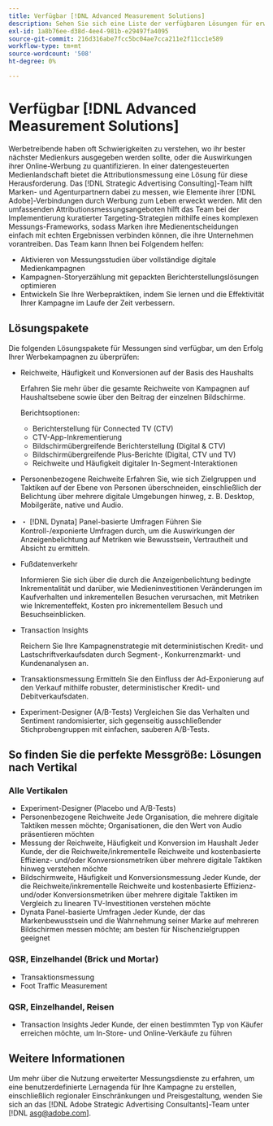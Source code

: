 ```yaml
---
title: Verfügbar [!DNL Advanced Measurement Solutions]
description: Sehen Sie sich eine Liste der verfügbaren Lösungen für erweiterte Messungen an.
exl-id: 1a8b76ee-d38d-4ee4-981b-e29497fa4095
source-git-commit: 216d316abe7fcc5bc04ae7cca211e2f11cc1e589
workflow-type: tm+mt
source-wordcount: '508'
ht-degree: 0%

---
```


# Verfügbar [!DNL Advanced Measurement Solutions]

Werbetreibende haben oft Schwierigkeiten zu verstehen, wo ihr bester nächster Medienkurs ausgegeben werden sollte, oder die Auswirkungen ihrer Online-Werbung zu quantifizieren. In einer datengesteuerten Medienlandschaft bietet die Attributionsmessung eine Lösung für diese Herausforderung. Das [!DNL Strategic Advertising Consulting]-Team hilft Marken- und Agenturpartnern dabei zu messen, wie Elemente ihrer [!DNL Adobe]-Verbindungen durch Werbung zum Leben erweckt werden. Mit den umfassenden Attributionsmessungsangeboten hilft das Team bei der Implementierung kuratierter Targeting-Strategien mithilfe eines komplexen Messungs-Frameworks, sodass Marken ihre Medienentscheidungen einfach mit echten Ergebnissen verbinden können, die ihre Unternehmen vorantreiben. Das Team kann Ihnen bei Folgendem helfen:

* Aktivieren von Messungsstudien über vollständige digitale Medienkampagnen
* Kampagnen-Storyerzählung mit gepackten Berichterstellungslösungen optimieren
* Entwickeln Sie Ihre Werbepraktiken, indem Sie lernen und die Effektivität Ihrer Kampagne im Laufe der Zeit verbessern.

## Lösungspakete

Die folgenden Lösungspakete für Messungen sind verfügbar, um den Erfolg Ihrer Werbekampagnen zu überprüfen:

* Reichweite, Häufigkeit und Konversionen auf der Basis des Haushalts

   Erfahren Sie mehr über die gesamte Reichweite von Kampagnen auf Haushaltsebene sowie über den Beitrag der einzelnen Bildschirme.

   Berichtsoptionen:
   * Berichterstellung für Connected TV (CTV)
   * CTV-App-Inkrementierung
   * Bildschirmübergreifende Berichterstellung (Digital &amp; CTV)
   * Bildschirmübergreifende Plus-Berichte (Digital, CTV und TV)
   * Reichweite und Häufigkeit digitaler In-Segment-Interaktionen

* Personenbezogene Reichweite
Erfahren Sie, wie sich Zielgruppen und Taktiken auf der Ebene von Personen überschneiden, einschließlich der Belichtung über mehrere digitale Umgebungen hinweg, z. B. Desktop, Mobilgeräte, native und Audio.

* ・	[!DNL Dynata] Panel-basierte Umfragen
Führen Sie Kontroll-/exponierte Umfragen durch, um die Auswirkungen der Anzeigenbelichtung auf Metriken wie Bewusstsein, Vertrautheit und Absicht zu ermitteln.

* Fußdatenverkehr

   Informieren Sie sich über die durch die Anzeigenbelichtung bedingte Inkrementalität und darüber, wie Medieninvestitionen Veränderungen im Kaufverhalten und inkrementellen Besuchen verursachen, mit Metriken wie Inkrementeffekt, Kosten pro inkrementellem Besuch und Besuchseinblicken.

* Transaction Insights

   Reichern Sie Ihre Kampagnenstrategie mit deterministischen Kredit- und Lastschriftverkaufsdaten durch Segment-, Konkurrenzmarkt- und Kundenanalysen an.

* Transaktionsmessung
Ermitteln Sie den Einfluss der Ad-Exponierung auf den Verkauf mithilfe robuster, deterministischer Kredit- und Debitverkaufsdaten.

* Experiment-Designer (A/B-Tests)
Vergleichen Sie das Verhalten und Sentiment randomisierter, sich gegenseitig ausschließender Stichprobengruppen mit einfachen, sauberen A/B-Tests.

## So finden Sie die perfekte Messgröße: Lösungen nach Vertikal

### Alle Vertikalen
* Experiment-Designer (Placebo und A/B-Tests)
* Personenbezogene Reichweite
Jede Organisation, die mehrere digitale Taktiken messen möchte; Organisationen, die den Wert von Audio präsentieren möchten
* Messung der Reichweite, Häufigkeit und Konversion im Haushalt
Jeder Kunde, der die Reichweite/inkrementelle Reichweite und kostenbasierte Effizienz- und/oder Konversionsmetriken über mehrere digitale Taktiken hinweg verstehen möchte
* Bildschirmweite, Häufigkeit und Konversionsmessung
Jeder Kunde, der die Reichweite/inkrementelle Reichweite und kostenbasierte Effizienz- und/oder Konversionsmetriken über mehrere digitale Taktiken im Vergleich zu linearen TV-Investitionen verstehen möchte
* Dynata Panel-basierte Umfragen
Jeder Kunde, der das Markenbewusstsein und die Wahrnehmung seiner Marke auf mehreren Bildschirmen messen möchte; am besten für Nischenzielgruppen geeignet

### QSR, Einzelhandel (Brick und Mortar)
* Transaktionsmessung
* Foot Traffic Measurement

### QSR, Einzelhandel, Reisen
* Transaction Insights
Jeder Kunde, der einen bestimmten Typ von Käufer erreichen möchte, um In-Store- und Online-Verkäufe zu führen

## Weitere Informationen

Um mehr über die Nutzung erweiterter Messungsdienste zu erfahren, um eine benutzerdefinierte Lernagenda für Ihre Kampagne zu erstellen, einschließlich regionaler Einschränkungen und Preisgestaltung, wenden Sie sich an das [!DNL Adobe Strategic Advertising Consultants]-Team unter [!DNL asg@adobe.com].
